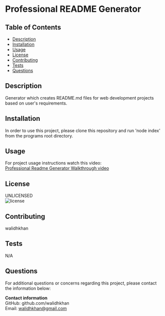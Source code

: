 
# Professional README Generator

## Table of Contents
- [Description](#Description)
- [Installation](#Installation)
- [Usage](#Usage)
- [License](#License)
- [Contributing](#Contributing)
- [Tests](#Tests)
- [Questions](#Questions)

<div id='Desciption'/>

## Description
Generator which creates README.md files for web development projects based on user's requirements.

<div id='Installation'/>

## Installation
In order to use this project, please clone this repository and run 'node index' from the programs root directory.

<div id='Usage'/>

## Usage
For project usage instructions watch this video:  
[Professional Readme Generator Walkthrough video](https://www.youtube.com/watch?v=_Ew0LdtDh3Y)

<div id='License'/>

## License       
UNLICENSED  
![license](https://img.shields.io/badge/license-UNLICENSED-green.svg)

<div id='Contributing'/>

## Contributing
walidhkhan 

<div id='Tests'/>

## Tests
N/A

<div id='Questions'/>

## Questions
For additional questions or concerns regarding this project, please contact the information below:

**Contact information**  
GitHub: github.com/walidhkhan  
Email: walidhkhan@gmail.com
